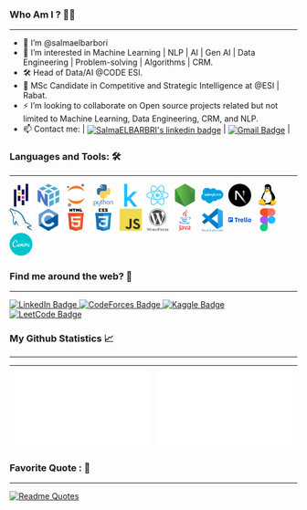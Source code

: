 ### Who Am I ? :woman_technologist: 
---
- 👋 I’m @salmaelbarbori
- :telescope: I’m interested in  Machine Learning | NLP | AI | Gen AI | Data Engineering | Problem-solving | Algorithms | CRM.
- :hammer_and_wrench: Head of Data/AI @CODE ESI.
- 🌱 MSc Candidate in Competitive and Strategic Intelligence at @ESI | Rabat.
- :zap: I’m looking to collaborate on Open source projects related but not limited to  Machine Learning, Data Engineering, CRM, and NLP.
- 📫 Contact me: 
| <a href="https://ma.linkedin.com/in/salma-el-barbori/en"><img align="center" src="https://img.shields.io/badge/LinkedIn-blue?style=for-the-badge&logo=linkedin&logoColor=white" alt="SalmaELBARBRI's linkedin badge" alt="LinkedIn Badge" /></a> | <a href="https://mail.google.com/mail/u/salmaelbarbori@gmail.com"><img align="center" src="https://img.shields.io/badge/Gmail-red?style=for-the-badge&logo=gmail&logoColor=white" alt="Gmail Badge"/></a> |
  <!--- another section --->

### Languages and Tools:  :hammer_and_wrench:
---
<div>
   <img src="https://github.com/devicons/devicon/blob/master/icons/pandas/pandas-original.svg" title="pandas" alt="pandas" width="40" height="40"/>&nbsp;
  <img src="https://github.com/devicons/devicon/blob/master/icons/numpy/numpy-original.svg" title="numpy" alt="numpy" width="40" height="40"/>&nbsp;
   <img src="https://github.com/devicons/devicon/blob/master/icons/jupyter/jupyter-original.svg" title="jupyterNotebook" alt="JupyterNotebook" width="40" height="40"/>&nbsp;
     <img src="https://github.com/devicons/devicon/blob/master/icons/python/python-original-wordmark.svg" title="Python" alt="React" width="40" height="40"/>&nbsp;
  <img src="https://github.com/devicons/devicon/blob/master/icons/kaggle/kaggle-original.svg" title="kaggle" alt="kaggle" width="40" height="40"/>&nbsp;
   <img src="https://github.com/devicons/devicon/blob/master/icons/react/react-original.svg" title="react" alt="react" width="40" height="40"/>&nbsp;
  <img src="https://github.com/devicons/devicon/blob/master/icons/nodejs/nodejs-original.svg" title="nodeJs" alt="nodeJs" width="40" height="40"/>&nbsp;
  <img src="https://github.com/devicons/devicon/blob/master/icons/salesforce/salesforce-original.svg" title="salesforce" alt="salesforce" width="40" height="40"/>&nbsp;
  <img src="https://github.com/devicons/devicon/blob/master/icons/nextjs/nextjs-original.svg" title="nextJs" alt="nextJs" width="40" height="40"/>&nbsp;
   <img src="https://github.com/devicons/devicon/blob/master/icons/linux/linux-original.svg" title="linux" alt="linux" width="40" height="40"/>&nbsp;
  <img src="https://github.com/devicons/devicon/blob/master/icons/mysql/mysql-original.svg" title="mysql" alt="mysql" width="40" height="40"/>&nbsp;
   <img src="https://github.com/devicons/devicon/blob/master/icons/c/c-original.svg" title="C/C++" alt="C" width="40" height="40"/>&nbsp;
   <img src="https://github.com/devicons/devicon/blob/master/icons/html5/html5-original-wordmark.svg" title="HTML5" alt="HTML" width="40" height="40"/>&nbsp;
   <img src="https://github.com/devicons/devicon/blob/master/icons/css3/css3-original-wordmark.svg" title="CSS" alt="CSS" width="40" height="40"/>&nbsp;
   <img src="https://github.com/devicons/devicon/blob/master/icons/javascript/javascript-original.svg" title="JAVASCRIPT" alt="js" width="40" height="40"/>&nbsp;
   <img src="https://github.com/devicons/devicon/blob/master/icons/wordpress/wordpress-plain-wordmark.svg" title="WORDPRESS" alt="wp" width="40" height="40"/>&nbsp;
   <img src="https://github.com/devicons/devicon/blob/master/icons/java/java-original-wordmark.svg" title="Java" alt="Java" width="40" height="40"/>&nbsp;
   <img src="https://github.com/devicons/devicon/blob/master/icons/vscode/vscode-original-wordmark.svg" title="VSCODE" alt="VSCODE" width="40" height="40"/>&nbsp;
   <img src="https://github.com/devicons/devicon/blob/master/icons/trello/trello-plain-wordmark.svg" title="TRELLO" alt="trello" width="40" height="40"/>&nbsp;
   <img src="https://github.com/devicons/devicon/blob/master/icons/figma/figma-original.svg" title="FIGMA" alt="figma" width="40" height="40"/>&nbsp;
   <img src="https://github.com/devicons/devicon/blob/master/icons/canva/canva-original.svg" title="CANVA" alt="canva" width="40" height="40"/>&nbsp;
 </div>
 
 <!--- another section --->
###  Find me around the web? :mag_right: 
---
<div id="badges">
  <a href="https://ma.linkedin.com/in/salma-el-barbori/en">
    <img src="https://img.shields.io/badge/LinkedIn-blue?style=for-the-badge&logo=linkedin&logoColor=white" alt="LinkedIn Badge"/>
  </a>
  <a href="https://codeforces.com/profile/salmaelbarbori">
   <img src="https://img.shields.io/badge/CodeForces-yellow?style=for-the-badge&logo=CodeForces&logoColor=white" alt="CodeForces Badge"/>
  </a>
  <a href="https://www.kaggle.com/saelbar">
    <img src="https://img.shields.io/badge/Kaggle-blue?style=for-the-badge&logo=kaggle&logoColor=white" alt="Kaggle Badge"/>
  </a>
  <a href="https://leetcode.com/saelbar/">
    <img src="https://img.shields.io/badge/LeetCode-orange?style=for-the-badge&logo=LeetCode&logoColor=white" alt="LeetCode Badge"/>
  </a>
</div>
<!---
salmaelbarbori/salmaelbarbori is a ✨ special ✨ repository because its `README.md` (this file) appears on your GitHub profile.
You can click the Preview link to take a look at your changes. --->

<!--- another section --->

### My Github Statistics 📈
---
| <a href="https://raw.githubusercontent.com/salmaelbarbori/githubstats/master/generated/overview.svg#gh-dark-mode-only"><img align="center" src="https://raw.githubusercontent.com/salmaelbarbori/githubstats/master/generated/overview.svg#gh-dark-mode-only" alt="SalmaELBARBRI's github stats" /></a> | <a href="https://raw.githubusercontent.com/salmaelbarbori/githubstats/master/generated/languages.svg#gh-dark-mode-only"><img align="center" src="https://raw.githubusercontent.com/salmaelbarbori/githubstats/master/generated/languages.svg#gh-dark-mode-only" /></a> |
| ------------- | ------------- | 
### Favorite Quote : :book:
---
[![Readme Quotes](https://quotes-github-readme.vercel.app/api?type=horizontal&theme=light)](https://github.com/piyushsuthar/github-readme-quotes)
